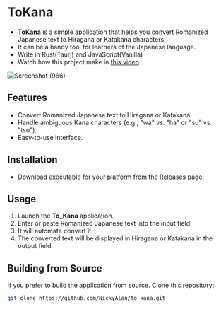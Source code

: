 # ToKana

- **ToKana** is a simple application that helps you convert Romanized Japanese text to Hiragana or Katakana characters. 
- It can be a handy tool for learners of the Japanese language.
- Write in Rust(Tauri) and JavaScript(Vanilla)
- Watch how this project make in [this video](https://youtu.be/KQiiscTnsVM)

![Screenshot (966)](https://github.com/NickyAlan/to_kana/assets/97141979/caf1441d-91bc-4fa8-be2a-524699267de6)

## Features

- Convert Romanized Japanese text to Hiragana or Katakana.
- Handle ambiguous Kana characters (e.g., "wa" vs. "ha" or "su" vs. "tsu").
- Easy-to-use interface.

## Installation
- Download executable for your platform from the [Releases](https://github.com/NickyAlan/to_Kana/releases) page.

## Usage

1. Launch the **To_Kana** application.
2. Enter or paste Romanized Japanese text into the input field.
3. It will automate convert it.
4. The converted text will be displayed in Hiragana or Katakana in the output field.

## Building from Source

If you prefer to build the application from source. Clone this repository:

   ```bash
   git clone https://github.com/NickyAlan/to_kana.git
   ```
